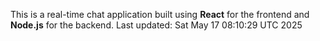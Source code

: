 This is a real-time chat application built using **React** for the frontend and **Node.js** for the backend.
Last updated: Sat May 17 08:10:29 UTC 2025
